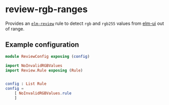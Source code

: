 # review-rgb-ranges
Provides an [`elm-review`](https://package.elm-lang.org/packages/jfmengels/elm-review/latest/) rule to detect `rgb` and `rgb255` values from [elm-ui](https://package.elm-lang.org/packages/mdgriffith/elm-ui/latest/) out of range.

## Example configuration

```elm
module ReviewConfig exposing (config)

import NoInvalidRGBValues
import Review.Rule exposing (Rule)


config : List Rule
config =
    [ NoInvalidRGBValues.rule
    ]
```

